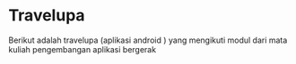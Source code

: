 # Travelupa
Berikut adalah travelupa (aplikasi android ) yang mengikuti modul dari mata kuliah pengembangan aplikasi bergerak 
